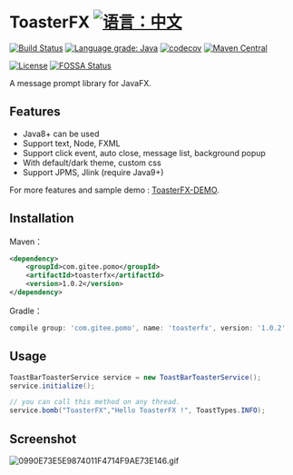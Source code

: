 # ToasterFX [![语言：中文](https://img.shields.io/badge/-%E4%B8%AD%E6%96%87-blue?style=social&logo=markdown)](README.md)

[![Build Status](https://travis-ci.com/Mr-Po/toasterfx.svg?branch=master)](https://travis-ci.com/Mr-Po/toasterfx)
[![Language grade: Java](https://img.shields.io/lgtm/grade/java/github/Mr-Po/toasterfx?logo=lgtm&logoWidth=18)](https://lgtm.com/projects/g/Mr-Po/toasterfx/context:java)
[![codecov](https://codecov.io/gh/Mr-Po/toasterfx/branch/master/graph/badge.svg)](https://codecov.io/gh/Mr-Po/toasterfx)
[![Maven Central](https://img.shields.io/maven-central/v/com.gitee.pomo/toasterfx/1)](https://search.maven.org/#search|ga|1|com.gitee.pomo.toasterfx)

[![License](https://img.shields.io/github/license/Mr-Po/toasterfx?color=blue)](LICENSE)
[![FOSSA Status](https://app.fossa.com/api/projects/git%2Bgithub.com%2FMr-Po%2Ftoasterfx.svg?type=shield)](https://app.fossa.com/projects/git%2Bgithub.com%2FMr-Po%2Ftoasterfx?ref=badge_shield)

A message prompt library for JavaFX.

## Features
* Java8+ can be used
* Support text, Node, FXML
* Support click event, auto close, message list, background popup
* With default/dark theme, custom css
* Support JPMS, Jlink (require Java9+)

For more features and sample demo : [ToasterFX-DEMO](../../../toasterfx-demo).

## Installation

Maven：
```xml
<dependency>
    <groupId>com.gitee.pomo</groupId>
    <artifactId>toasterfx</artifactId>
    <version>1.0.2</version>
</dependency>
```

Gradle：
```groovy
compile group: 'com.gitee.pomo', name: 'toasterfx', version: '1.0.2'
```

## Usage
```java
ToastBarToasterService service = new ToastBarToasterService();
service.initialize();

// you can call this method on any thread.
service.bomb("ToasterFX","Hello ToasterFX !", ToastTypes.INFO);
```

## Screenshot
![0990E73E5E9874011F4714F9AE73E146.gif](https://i.loli.net/2020/09/28/RPShGny2mKedi5r.gif)